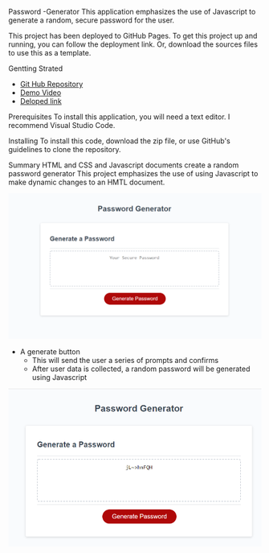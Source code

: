 Password -Generator
This application emphasizes the use of Javascript to generate a random, secure password for the user.

This project has been deployed to GitHub Pages. To get this project up and running, you can follow the deployment link. Or, download the sources files to use this as a template.

Gentting Strated
* [Git Hub Repository](https://github.com/Preranashukla/Assignment3.git)
* [ Demo Video ](https://drive.google.com/file/d/18wr5qb5-fHkZ23mrRKRaWvY70-hAn0i6/view)
* [Deloped link](https://preranashukla.github.io/Assignment3/)

Prerequisites
To install this application, you will need a text editor. I recommend Visual Studio Code.

Installing
To install this code, download the zip file, or use GitHub's guidelines to clone the repository.

Summary
HTML and CSS and Javascript documents create a random password generator
This project emphasizes the use of using Javascript to make dynamic changes to an HMTL document.

![](./docs/demo.png)
* A generate button
    * This will send the user a series of prompts and confirms
    * After user data is collected, a random password will be generated using Javascript

![](./docs/pass.PNG)



